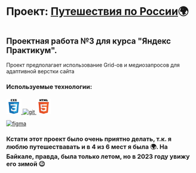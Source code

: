 # Проект: <a href="https://burlake.github.io/russian-travel/" target="_blank">Путешествия по России</a>🌍<h1>
## Проектная работа №3 для курса "Яндекс Практикум".</h2>
  Проект предполагает использование Grid-ов и медиозапросов для адаптивной верстки сайта
### Используемые технологии:<h3>
<p align="left"> <a href="https://www.w3schools.com/css/" target="_blank" rel="noreferrer"> <img src="https://raw.githubusercontent.com/devicons/devicon/master/icons/css3/css3-original-wordmark.svg" alt="css3" width="40" height="40"/> </a> <a href="https://git-scm.com/" target="_blank" rel="noreferrer"> <img src="https://www.vectorlogo.zone/logos/git-scm/git-scm-icon.svg" alt="git" width="40" height="40"/> </a> <a href="https://www.w3.org/html/" target="_blank" rel="noreferrer"> <img src="https://raw.githubusercontent.com/devicons/devicon/master/icons/html5/html5-original-wordmark.svg" alt="html5" width="40" height="40"/> </a> </p>
<p align="left"> <a href="https://www.figma.com/" target="_blank" rel="noreferrer"> <img src="https://www.vectorlogo.zone/logos/figma/figma-icon.svg" alt="figma" width="40" height="40"/> </a> </p>

### Кстати этот проект было очень приятно делать, т.к. я люблю путешествавать и в 4 из 6 мест я была 🌍. На Байкале, правда, была только летом, но в 2023 году увижу его зимой 😉<h3>
